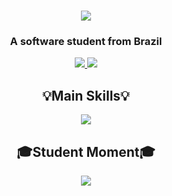 
<h1 align="center">
    <img src="https://readme-typing-svg.herokuapp.com/?font=Righteous&size=35&center=true&vCenter=true&width=500&height=70&duration=4000&lines=Hi+There!+👋;+I'm+Pedro+Araujo!;" />
</h1>

<h3 align="center">A software student from Brazil</h3>
<div align="center"> 
    <a href="https://mail.google.com/mail/?view=cm&fs=1&to=pedro.silva.araujo@outlook.com">
        <img src="https://img.shields.io/badge/Gmail-333333?style=for-the-badge&logo=gmail&logoColor=red" />
  </a>
   <a href="[www.linkedin.com/in/pedro-silva-bba449315](https://www.linkedin.com/in/pedro-silva-bba449315/)" target="_blank"> 
    <img src="https://img.shields.io/badge/LinkedIn-0077B5?style=for-the-badge&logo=linkedin&logoColor=white" target="_blank" />
  </a>
  </a>
</div>
<div align="center">
    <h2 align="center">💡Main Skills💡</h2>
    <img src="https://skillicons.dev/icons?i=c,java,py,androidstudio,mysql,php"
    <br>
    <h2>🎓Student Moment🎓</h2>
    <img src="https://skillicons.dev/icons?i=html,css,js,php"
 </div>
 <br>   
<br/>
<br>
<div align=center>
  <br/>
</div>
<br/><br/>
<br/>
<!-- <div align="center">
<a href='https://ko-fi.com/V7V4RAK9C' target='_blank'><img height='64' style='border:0px;height:64px;' src='https://storage.ko-fi.com/cdn/kofi1.png?v=3' border='0' alt='Buy Me a Coffee at ko-fi.com' /></a>
</div>
<br/> -->
